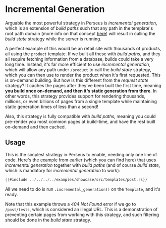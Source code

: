 # Incremental Generation

Arguable the most powerful strategy in Perseus is _incremental generation_, which is an extension of _build paths_ such that any path in the template's root path domain (more info on that concept [here](:templates/intro)) will result in calling the _build state_ strategy while the server is running.

A perfect example of this would be an retail site with thousands of products, all using the `product` template. If we built all these with _build paths_, and they all require fetching information from a database, builds could take a very long time. Instead, it's far more efficient to use _incremental generation_, which will allow any path under `/product` to call the _build state_ strategy, which you can then use to render the product when it's first requested. This is on-demand building. But how is this different from the _request state_ strategy? It caches the pages after they've been built the first time, meaning **you build once on-demand, and then it's static generation from there**. In other words, this strategy provides support for rendering thousands, millions, or even billions of pages from a single template while maintaining static generation times of less than a second!

Also, this strategy is fully compatible with _build paths_, meaning you could pre-render you most common pages at build-time, and have the rest built on-demand and then cached.

## Usage

This is the simplest strategy in Perseus to enable, needing only one line of code. Here's the example from earlier (which you can find [here](https://github.com/arctic-hen7/perseus/blob/main/examples/showcase/src/templates/post.rs)) that uses _incremental generation_ together with _build paths_ (and of course _build state_, which is mandatory for _incremental generation_ to work):

```rust
{{#include ../../../../examples/showcase/src/templates/post.rs}}
```

All we need to do is run `.incremental_generation()` on the `Template`, and it's ready.

Note that this example throws a _404 Not Found_ error if we go to `/post/tests`, which is considered an illegal URL. This is a demonstration of preventing certain pages from working with this strategy, and such filtering should be done in the _build state_ strategy.

